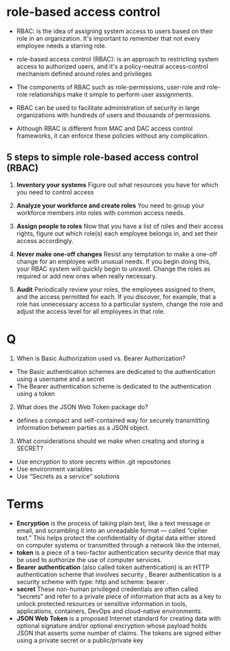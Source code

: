 # role-based access control 
* RBAC: is the idea of assigning system access to users based on their role in an organization. It's important to remember that not every employee needs a starring role.

* role-based access control (RBAC): is an approach to restricting system access to authorized users, and  it's a policy-neutral access-control mechanism defined around roles and privileges
* The components of RBAC such as role-permissions, user-role and role-role relationships make it simple to perform user assignments.
* RBAC can be used to facilitate administration of security in large organizations with hundreds of users and thousands of permissions.
* Although RBAC is different from MAC and DAC access control frameworks, it can enforce these policies without any complication.

## 5 steps to simple role-based access control (RBAC)
1. **Inventory your systems**
Figure out what resources you have for which you need to control access

2. **Analyze your workforce and create roles**
You need to group your workforce members into roles with common access needs.  

3. **Assign people to roles**
Now that you have a list of roles and their access rights, figure out which role(s) each employee belongs in, and set their access accordingly. 

4. **Never make one-off changes**
Resist any temptation to make a one-off change for an employee with unusual needs. If you begin doing this, your RBAC system will quickly begin to unravel. Change the roles as required or add new ones when really necessary. 

5. **Audit**
Periodically review your roles, the employees assigned to them, and the access permitted for each. If you discover, for example, that a role has unnecessary access to a particular system, change the role and adjust the access level for all employees in that role. 




# Q
1. When is Basic Authorization used vs. Bearer Authorization?
* The Basic authentication schemes are dedicated to the authentication using a username and a secret 
* The Bearer authentication scheme is dedicated to the authentication using a token

2. What does the JSON Web Token package do?
* defines a compact and self-contained way for securely transmitting information between parties as a JSON object. 
3. What considerations should we make when creating and storing a SECRET?
* Use encryption to store secrets within .git repositories
* Use environment variables
* Use “Secrets as a service” solutions




# Terms
* **Encryption** is the process of taking plain text, like a text message or email, and scrambling it into an unreadable format — called “cipher text.” This helps protect the confidentiality of digital data either stored on computer systems or transmitted through a network like the internet.
* **token** is a piece of a two-factor authentication security device that may be used to authorize the use of computer services. 
* **Bearer authentication**  (also called token authentication) is an HTTP authentication scheme that involves security , Bearer authentication is a security scheme with type: http and scheme: bearer . 
* **secret** These non-human privileged credentials are often called “secrets” and refer to a private piece of information that acts as a key to unlock protected resources or sensitive information in tools, applications, containers, DevOps and cloud-native environments.
* **JSON Web Token** is a proposed Internet standard for creating data with optional signature and/or optional encryption whose payload holds JSON that asserts some number of claims. The tokens are signed either using a private secret or a public/private key


